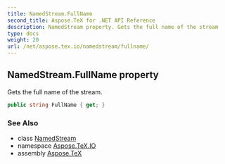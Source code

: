 ```yaml
---
title: NamedStream.FullName
second_title: Aspose.TeX for .NET API Reference
description: NamedStream property. Gets the full name of the stream
type: docs
weight: 20
url: /net/aspose.tex.io/namedstream/fullname/
---
```

## NamedStream.FullName property

Gets the full name of the stream.

```csharp
public string FullName { get; }
```

### See Also

* class [NamedStream](../)
* namespace [Aspose.TeX.IO](../../namedstream/)
* assembly [Aspose.TeX](../../../)


